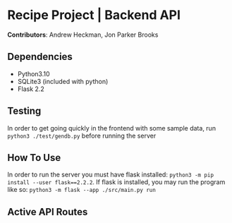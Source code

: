# Recipe Project | Backend API
<b>Contributors</b>: Andrew Heckman, Jon Parker Brooks

## Dependencies
- Python3.10
- SQLite3 (included with python)
- Flask 2.2

## Testing
In order to get going quickly in the frontend with some sample data, run `python3 ./test/gendb.py` before running the server

## How To Use
In order to run the server you must have flask installed: 
`python3 -m pip install --user flask==2.2.2`. If flask is installed, 
you may run the program like so: `python3 -m flask --app ./src/main.py run`

## Active API Routes
